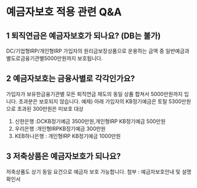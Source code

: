 # 예금자보호 적용 관련 Q&A
## 1 퇴직연금은 예금자보호가 되나요? (DB는 불가)
DC/기업형IRP/개인형IRP 가입자의 원리금보장상품으로 운용하는 금액 중 일반예금과 별도로금융기관별5000만원까지 보호됩니다.
## 2 예금자보호는 금융사별로 각각인가요?
가입자가 보유한금융기관별 모든 퇴직연금 제도의 동일 상품 합쳐서 5000만원까지 입니다.
초과분은 보호되지 않습니다.
예제) 아래 가입자의 KB정기예금은 토탈 5300만원으로 초과된 300만원은 미보호 대상
1. 신한은행 :DCKB정기예금 3500만원,개인형IRP KB정기예금 500만원
2. 우리은행 :개인형IRPKB정기예금 300만원
3. KEB하나은행 : 개인형IRP KB정기예금 1000만원
## 3 저축상품은 예금자보호가 되나요?
저축상품도 상기 동일 요건으로 예금자 보호 가능합니다.
첨부 : 예금자보호안내 및 설명확인서
